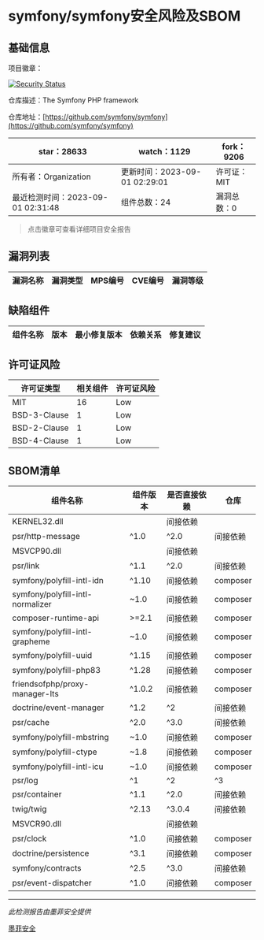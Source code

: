 # symfony/symfony安全风险及SBOM

## 基础信息

项目徽章：

[![Security Status](https://www.murphysec.com/platform3/v31/badge/1697315844958019585.svg)](https://www.murphysec.com/console/report/1691516035264176128/1697315844958019585)

仓库描述：The Symfony PHP framework

仓库地址：[https://github.com/symfony/symfony](https://github.com/symfony/symfony)

| star：28633 | watch：1129 | fork：9206 |
| ----------- | -------------- | ------------ |
| 所有者：Organization | 更新时间：2023-09-01 02:29:01 | 许可证：MIT |
| 最近检测时间：2023-09-01 02:31:48 | 组件总数：24 | 漏洞总数：0 |

> 点击徽章可查看详细项目安全报告



## 漏洞列表

| 漏洞名称 | 漏洞类型 | MPS编号 | CVE编号 | 漏洞等级 |
| ------- | ------ | ------- | ------ | ----- |





## 缺陷组件

| 组件名称 | 版本 | 最小修复版本 | 依赖关系 | 修复建议 |
| -------- | ---- | ------------ | -------- | -------- |





## 许可证风险

| 许可证类型 | 相关组件 | 许可证风险 |
| ---------- | -------- | ---------- |
|MIT|16|Low|
|BSD-3-Clause|1|Low|
|BSD-2-Clause|1|Low|
|BSD-4-Clause|1|Low|




## SBOM清单

| 组件名称 | 组件版本 | 是否直接依赖 | 仓库 |
| -------- | -------- | ------------ | ---- |
|KERNEL32.dll||间接依赖||
|psr/http-message|^1.0|^2.0|间接依赖|composer|
|MSVCP90.dll||间接依赖||
|psr/link|^1.1|^2.0|间接依赖|composer|
|symfony/polyfill-intl-idn|^1.10|间接依赖|composer|
|symfony/polyfill-intl-normalizer|~1.0|间接依赖|composer|
|composer-runtime-api|>=2.1|间接依赖|composer|
|symfony/polyfill-intl-grapheme|~1.0|间接依赖|composer|
|symfony/polyfill-uuid|^1.15|间接依赖|composer|
|symfony/polyfill-php83|^1.28|间接依赖|composer|
|friendsofphp/proxy-manager-lts|^1.0.2|间接依赖|composer|
|doctrine/event-manager|^1.2|^2|间接依赖|composer|
|psr/cache|^2.0|^3.0|间接依赖|composer|
|symfony/polyfill-mbstring|~1.0|间接依赖|composer|
|symfony/polyfill-ctype|~1.8|间接依赖|composer|
|symfony/polyfill-intl-icu|~1.0|间接依赖|composer|
|psr/log|^1|^2|^3|间接依赖|composer|
|psr/container|^1.1|^2.0|间接依赖|composer|
|twig/twig|^2.13|^3.0.4|间接依赖|composer|
|MSVCR90.dll||间接依赖||
|psr/clock|^1.0|间接依赖|composer|
|doctrine/persistence|^3.1|间接依赖|composer|
|symfony/contracts|^2.5|^3.0|间接依赖|composer|
|psr/event-dispatcher|^1.0|间接依赖|composer|


------

*此检测报告由墨菲安全提供*

[墨菲安全](www.murphysec.com)